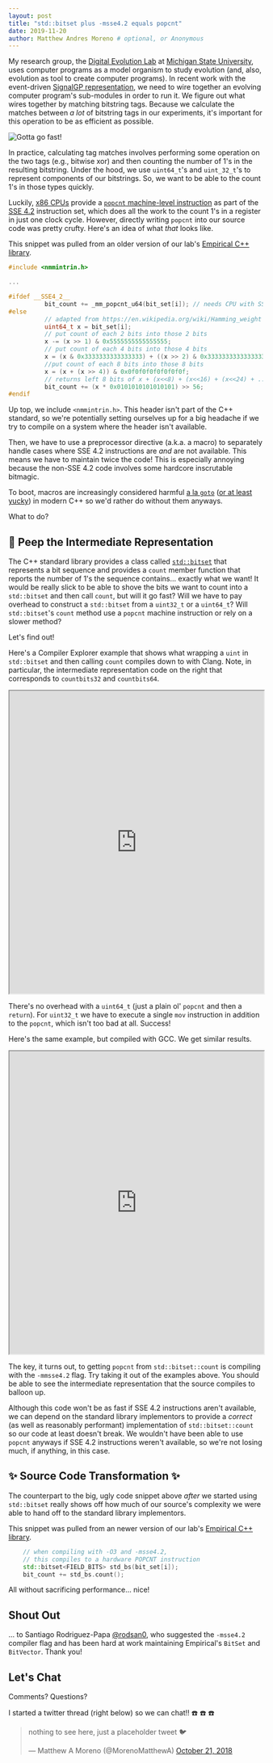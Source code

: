 ```yaml
---
layout: post
title: "std::bitset plus -msse4.2 equals popcnt"
date: 2019-11-20
author: Matthew Andres Moreno # optional, or Anonymous
---
```


My research group, the [Digital Evolution Lab](https://devosoft.org) at [Michigan State University](https://msu.edu), uses computer programs as a model organism to study evolution (and, also, evolution as tool to create computer programs).
In recent work with the event-driven [SignalGP representation](https://dl.acm.org/citation.cfm?doid=3205455.3205523), we need to wire together an evolving computer program's sub-modules in order to run it.
We figure out what wires together by matching bitstring tags.
Because we calculate the matches between *a lot* of bitstring tags in our experiments, it's important for this operation to be as efficient as possible.

![Gotta go fast!](/assets/mmore500/giphy-sonic.gif)

In practice, calculating tag matches involves performing some operation on the two tags (e.g., bitwise xor) and then counting the number of 1's in the resulting bitstring.
Under the hood, we use `uint64_t`'s and `uint_32_t`'s to represent components of our bitstrings.
So, we want to be able to the count 1's in those types quickly.

Luckily, [x86 CPUs](https://en.wikipedia.org/wiki/X86) provide a [`popcnt` machine-level instruction](https://www.felixcloutier.com/x86/popcnt) as part of the [SSE 4.2](https://en.wikipedia.org/wiki/SSE4) instruction set, which does all the work to the count 1's in a register in just one clock cycle.
However, directly writing `popcnt` into our source code was pretty crufty.
Here's an idea of what *that* looks like.

This snippet was pulled from an older version of our lab's [Empirical C++ library](https://github.com/devosoft/Empirical).

```cpp
#include <nmmintrin.h>

...

#ifdef __SSE4_2__
          bit_count += _mm_popcnt_u64(bit_set[i]); // needs CPU with SSE4.2
#else
          // adapted from https://en.wikipedia.org/wiki/Hamming_weight
          uint64_t x = bit_set[i];
          // put count of each 2 bits into those 2 bits
          x -= (x >> 1) & 0x5555555555555555;
          // put count of each 4 bits into those 4 bits
          x = (x & 0x3333333333333333) + ((x >> 2) & 0x3333333333333333);
          //put count of each 8 bits into those 8 bits
          x = (x + (x >> 4)) & 0x0f0f0f0f0f0f0f0f;
          // returns left 8 bits of x + (x<<8) + (x<<16) + (x<<24) + ...
          bit_count += (x * 0x0101010101010101) >> 56;
#endif
```

Up top, we include `<nmmintrin.h>`.
This header isn't part of the C++ standard, so we're potentially setting ourselves up for a big headache if we try to compile on a system where the header isn't available.

Then, we have to use a preprocessor directive (a.k.a. a macro) to separately handle cases where SSE 4.2 instructions are *and* are not available.
This means we have to maintain twice the code!
This is especially annoying because the non-SSE 4.2 code involves some hardcore inscrutable bitmagic.

To boot, macros are increasingly considered harmful [a la `goto`](https://en.wikipedia.org/wiki/Considered_harmful) ([or at least yucky](https://stackoverflow.com/a/14041847)) in modern C++ so we'd rather do without them anyways.

What to do?

## 🐤 Peep the Intermediate Representation

The C++ standard library provides a class called [`std::bitset`](https://en.cppreference.com/w/cpp/utility/bitset) that represents a bit sequence and provides a `count` member function that reports the number of 1's the sequence contains... exactly what we want!
It would be really slick to be able to shove the bits we want to count into a `std::bitset` and then call `count`, but will it go fast?
Will we have to pay overhead to construct a `std::bitset` from a `uint32_t` or a `uint64_t`?
Will `std::bitset`'s `count` method use a `popcnt` machine instruction or rely on a slower method?

Let's find out!

Here's a Compiler Explorer example that shows what wrapping a `uint` in `std::bitset` and then calling `count` compiles down to with Clang.
Note, in particular, the intermediate representation code on the right that corresponds to `countbits32` and `countbits64`.

<iframe width="100%" height="600px" src="https://godbolt.org/e?readOnly=true#g:!((g:!((g:!((h:codeEditor,i:(fontScale:14,j:1,lang:c%2B%2B,source:'%23include+%3Cbitset%3E%0A%23include+%3Ciostream%3E%0A%0Asize_t+countbits64(uint64_t+val)+%7B%0A++++std::bitset%3C64%3E+bs(val)%3B%0A++++return+bs.count()%3B%0A%7D%0A%0Asize_t+countbits32(uint32_t+val)+%7B%0A++++std::bitset%3C32%3E+bs(val)%3B%0A++++return+bs.count()%3B%0A%7D%0A%0Aint+main()+%7B%0A++++std::cout%0A++++++++%3C%3C+%22countbits32(42):+%22%0A++++++++%3C%3C+countbits32(42)%0A++++++++%3C%3C+std::endl%3B%0A++++std::cout%0A++++++++%3C%3C+%22countbits64(42):+%22%0A++++++++%3C%3C+countbits64(42)%0A++++++++%3C%3C+std::endl%3B%0A++++return+0%3B%0A%7D'),l:'5',n:'0',o:'C%2B%2B+source+%231',t:'0')),k:50,l:'4',n:'0',o:'',s:0,t:'0'),(g:!((h:compiler,i:(compiler:clang900,filters:(b:'0',binary:'1',commentOnly:'0',demangle:'0',directives:'0',execute:'1',intel:'0',libraryCode:'1',trim:'1'),fontScale:14,lang:c%2B%2B,libs:!(),options:'-O3+-msse4.2',source:1),l:'5',n:'0',o:'x86-64+clang+9.0.0+(Editor+%231,+Compiler+%231)+C%2B%2B',t:'0')),k:50,l:'4',n:'0',o:'',s:0,t:'0')),l:'2',n:'0',o:'',t:'0')),version:4"></iframe>

There's no overhead with a `uint64_t` (just a plain ol' `popcnt` and then a `return`).
For `uint32_t` we have to execute a single `mov` instruction in addition to the `popcnt`, which isn't too bad at all.
Success!

Here's the same example, but compiled with GCC.
We get similar results.

<iframe width="100%" height="600px" src="https://godbolt.org/e?readOnly=true#g:!((g:!((g:!((h:codeEditor,i:(fontScale:14,j:1,lang:c%2B%2B,source:'%23include+%3Cbitset%3E%0A%23include+%3Ciostream%3E%0A%0Asize_t+countbits64(uint64_t+val)+%7B%0A++++std::bitset%3C64%3E+bs(val)%3B%0A++++return+bs.count()%3B%0A%7D%0A%0Asize_t+countbits32(uint32_t+val)+%7B%0A++++std::bitset%3C32%3E+bs(val)%3B%0A++++return+bs.count()%3B%0A%7D%0A%0Aint+main()+%7B%0A++++std::cout%0A++++++++%3C%3C+%22countbits32(42):+%22%0A++++++++%3C%3C+countbits32(42)%0A++++++++%3C%3C+std::endl%3B%0A++++std::cout%0A++++++++%3C%3C+%22countbits64(42):+%22%0A++++++++%3C%3C+countbits64(42)%0A++++++++%3C%3C+std::endl%3B%0A++++return+0%3B%0A%7D'),l:'5',n:'0',o:'C%2B%2B+source+%231',t:'0')),k:50,l:'4',n:'0',o:'',s:0,t:'0'),(g:!((h:compiler,i:(compiler:g92,filters:(b:'0',binary:'1',commentOnly:'0',demangle:'0',directives:'0',execute:'1',intel:'0',libraryCode:'1',trim:'1'),fontScale:14,lang:c%2B%2B,libs:!(),options:'-O3+-msse4.2',source:1),l:'5',n:'0',o:'x86-64+gcc+9.2+(Editor+%231,+Compiler+%231)+C%2B%2B',t:'0')),k:50,l:'4',n:'0',o:'',s:0,t:'0')),l:'2',n:'0',o:'',t:'0')),version:4"></iframe>

The key, it turns out, to getting `popcnt` from `std::bitset::count` is compiling with the `-mmsse4.2` flag.
Try taking it out of the examples above.
You should be able to see the intermediate representation that the source compiles to balloon up.

Although this code won't be as fast if SSE 4.2 instructions aren't available, we can depend on the standard library implementors to provide a *correct* (as well as reasonably performant) implementation of `std::bitset::count` so our code at least doesn't break.
We wouldn't have been able to use `popcnt` anyways if SSE 4.2 instructions weren't available, so we're not losing much, if anything, in this case.

## ✨ Source Code Transformation ✨

The counterpart to the big, ugly code snippet above *after* we started using `std::bitset` really shows off how much of our source's complexity we were able to hand off to the standard library implementors.

This snippet was pulled from an newer version of our lab's [Empirical C++ library](https://github.com/devosoft/Empirical).

```cpp
    // when compiling with -O3 and -msse4.2,
    // this compiles to a hardware POPCNT instruction
    std::bitset<FIELD_BITS> std_bs(bit_set[i]);
    bit_count += std_bs.count();
```

All without sacrificing performance... nice!

## Shout Out

... to Santiago Rodriguez-Papa [@rodsan0](https://github.com/rodsan0), who suggested the `-msse4.2` compiler flag and has been hard at work maintaining Empirical's `BitSet` and `BitVector`.
Thank you!

## Let's Chat

Comments? Questions?

I started a twitter thread (right below) so we can chat!! ☎️ ☎️ ☎️

<blockquote class="twitter-tweet"><p lang="en" dir="ltr">nothing to see here, just a placeholder tweet 🐦</p>&mdash; Matthew A Moreno (@MorenoMatthewA) <a href="https://twitter.com/MorenoMatthewA/status/1054071480512843776?ref_src=twsrc%5Etfw">October 21, 2018</a></blockquote> <script async src="https://platform.twitter.com/widgets.js" charset="utf-8"></script>
